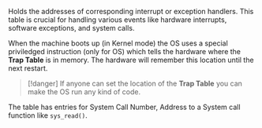 Holds the addresses of corresponding interrupt or exception handlers. This table is crucial for handling various events like hardware interrupts, software exceptions, and system calls.

When the machine boots up (in Kernel mode) the OS uses a special priviledged instruction (only for OS) which tells the hardware where the **Trap Table** is in memory. The hardware will remember this location until the next restart.

> [!danger]
> If anyone can set the location of the **Trap Table** you can make the OS run any kind of code.

The table has entries for System Call Number, Address to a System call function like `sys_read()`.
